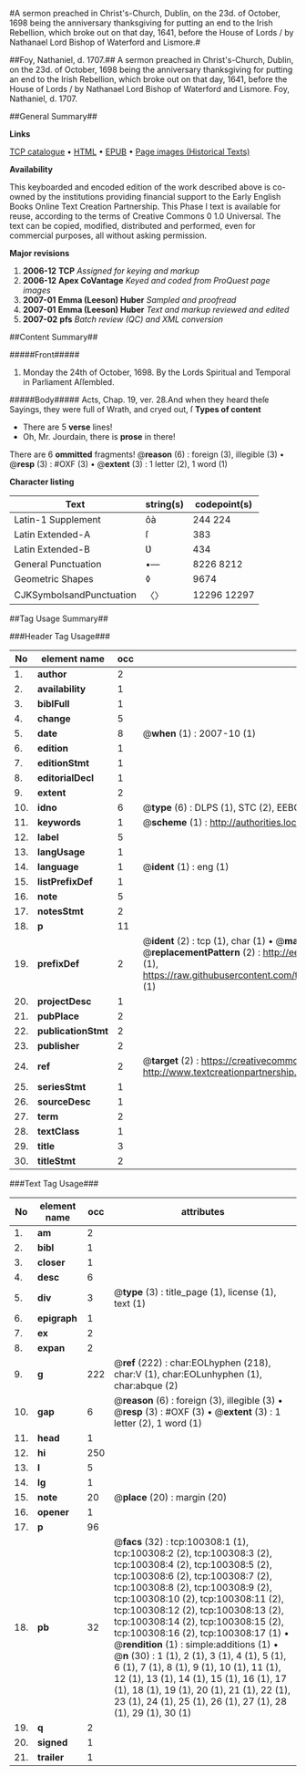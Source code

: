 #A sermon preached in Christ's-Church, Dublin, on the 23d. of October, 1698 being the anniversary thanksgiving for putting an end to the Irish Rebellion, which broke out on that day, 1641, before the House of Lords / by Nathanael Lord Bishop of Waterford and Lismore.#

##Foy, Nathaniel, d. 1707.##
A sermon preached in Christ's-Church, Dublin, on the 23d. of October, 1698 being the anniversary thanksgiving for putting an end to the Irish Rebellion, which broke out on that day, 1641, before the House of Lords / by Nathanael Lord Bishop of Waterford and Lismore.
Foy, Nathaniel, d. 1707.

##General Summary##

**Links**

[TCP catalogue](http://www.ota.ox.ac.uk/tcp/)  • 
[HTML](http://tei.it.ox.ac.uk/tcp/Texts-HTML/free/A40/A40371.html)  • 
[EPUB](http://tei.it.ox.ac.uk/tcp/Texts-EPUB/free/A40/A40371.epub) • 
[Page images (Historical Texts)](https://data.historicaltexts.jisc.ac.uk/view?pubId=eebo-13564208e&pageId=eebo-13564208e-100308-1)

**Availability**

This keyboarded and encoded edition of the
	       work described above is co-owned by the institutions
	       providing financial support to the Early English Books
	       Online Text Creation Partnership. This Phase I text is
	       available for reuse, according to the terms of Creative
	       Commons 0 1.0 Universal. The text can be copied,
	       modified, distributed and performed, even for
	       commercial purposes, all without asking permission.

**Major revisions**

1. __2006-12__ __TCP__ *Assigned for keying and markup*
1. __2006-12__ __Apex CoVantage__ *Keyed and coded from ProQuest page images*
1. __2007-01__ __Emma (Leeson) Huber__ *Sampled and proofread*
1. __2007-01__ __Emma (Leeson) Huber__ *Text and markup reviewed and edited*
1. __2007-02__ __pfs__ *Batch review (QC) and XML conversion*

##Content Summary##

#####Front#####

1. Monday the 24th of October, 1698. By the Lords Spiritual and Temporal in Parliament Aſſembled.

#####Body#####
Acts, Chap. 19, ver. 28.And when they heard theſe Sayings, they were full of Wrath, and cryed out, ſ
**Types of content**

  * There are 5 **verse** lines!
  * Oh, Mr. Jourdain, there is **prose** in there!

There are 6 **ommitted** fragments! 
 @__reason__ (6) : foreign (3), illegible (3)  •  @__resp__ (3) : #OXF (3)  •  @__extent__ (3) : 1 letter (2), 1 word (1)

**Character listing**


|Text|string(s)|codepoint(s)|
|---|---|---|
|Latin-1 Supplement|ôà|244 224|
|Latin Extended-A|ſ|383|
|Latin Extended-B|Ʋ|434|
|General Punctuation|•—|8226 8212|
|Geometric Shapes|◊|9674|
|CJKSymbolsandPunctuation|〈〉|12296 12297|

##Tag Usage Summary##

###Header Tag Usage###

|No|element name|occ|attributes|
|---|---|---|---|
|1.|__author__|2||
|2.|__availability__|1||
|3.|__biblFull__|1||
|4.|__change__|5||
|5.|__date__|8| @__when__ (1) : 2007-10 (1)|
|6.|__edition__|1||
|7.|__editionStmt__|1||
|8.|__editorialDecl__|1||
|9.|__extent__|2||
|10.|__idno__|6| @__type__ (6) : DLPS (1), STC (2), EEBO-CITATION (1), OCLC (1), VID (1)|
|11.|__keywords__|1| @__scheme__ (1) : http://authorities.loc.gov/ (1)|
|12.|__label__|5||
|13.|__langUsage__|1||
|14.|__language__|1| @__ident__ (1) : eng (1)|
|15.|__listPrefixDef__|1||
|16.|__note__|5||
|17.|__notesStmt__|2||
|18.|__p__|11||
|19.|__prefixDef__|2| @__ident__ (2) : tcp (1), char (1)  •  @__matchPattern__ (2) : ([0-9\-]+):([0-9IVX]+) (1), (.+) (1)  •  @__replacementPattern__ (2) : http://eebo.chadwyck.com/downloadtiff?vid=$1&page=$2 (1), https://raw.githubusercontent.com/textcreationpartnership/Texts/master/tcpchars.xml#$1 (1)|
|20.|__projectDesc__|1||
|21.|__pubPlace__|2||
|22.|__publicationStmt__|2||
|23.|__publisher__|2||
|24.|__ref__|2| @__target__ (2) : https://creativecommons.org/publicdomain/zero/1.0/ (1), http://www.textcreationpartnership.org/docs/. (1)|
|25.|__seriesStmt__|1||
|26.|__sourceDesc__|1||
|27.|__term__|2||
|28.|__textClass__|1||
|29.|__title__|3||
|30.|__titleStmt__|2||


###Text Tag Usage###

|No|element name|occ|attributes|
|---|---|---|---|
|1.|__am__|2||
|2.|__bibl__|1||
|3.|__closer__|1||
|4.|__desc__|6||
|5.|__div__|3| @__type__ (3) : title_page (1), license (1), text (1)|
|6.|__epigraph__|1||
|7.|__ex__|2||
|8.|__expan__|2||
|9.|__g__|222| @__ref__ (222) : char:EOLhyphen (218), char:V (1), char:EOLunhyphen (1), char:abque (2)|
|10.|__gap__|6| @__reason__ (6) : foreign (3), illegible (3)  •  @__resp__ (3) : #OXF (3)  •  @__extent__ (3) : 1 letter (2), 1 word (1)|
|11.|__head__|1||
|12.|__hi__|250||
|13.|__l__|5||
|14.|__lg__|1||
|15.|__note__|20| @__place__ (20) : margin (20)|
|16.|__opener__|1||
|17.|__p__|96||
|18.|__pb__|32| @__facs__ (32) : tcp:100308:1 (1), tcp:100308:2 (2), tcp:100308:3 (2), tcp:100308:4 (2), tcp:100308:5 (2), tcp:100308:6 (2), tcp:100308:7 (2), tcp:100308:8 (2), tcp:100308:9 (2), tcp:100308:10 (2), tcp:100308:11 (2), tcp:100308:12 (2), tcp:100308:13 (2), tcp:100308:14 (2), tcp:100308:15 (2), tcp:100308:16 (2), tcp:100308:17 (1)  •  @__rendition__ (1) : simple:additions (1)  •  @__n__ (30) : 1 (1), 2 (1), 3 (1), 4 (1), 5 (1), 6 (1), 7 (1), 8 (1), 9 (1), 10 (1), 11 (1), 12 (1), 13 (1), 14 (1), 15 (1), 16 (1), 17 (1), 18 (1), 19 (1), 20 (1), 21 (1), 22 (1), 23 (1), 24 (1), 25 (1), 26 (1), 27 (1), 28 (1), 29 (1), 30 (1)|
|19.|__q__|2||
|20.|__signed__|1||
|21.|__trailer__|1||
